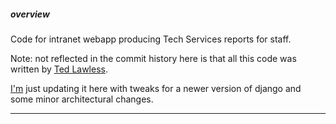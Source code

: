 ##### overview

Code for intranet webapp producing Tech Services reports for staff.

Note: not reflected in the commit history here is that all this code was written by [Ted Lawless](https://github.com/lawlesst).

[I'm](https://github.com/birkin) just updating it here with tweaks for a newer version of django and some minor architectural changes.

---
